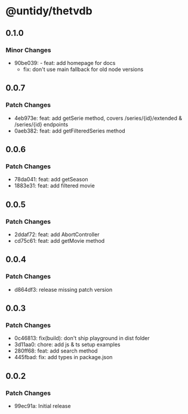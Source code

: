 # @untidy/thetvdb

## 0.1.0

### Minor Changes

- 90be039: - feat: add homepage for docs
  - fix: don't use main fallback for old node versions

## 0.0.7

### Patch Changes

- 4eb973e: feat: add getSerie method, covers /series/{id}/extended & /series/{id} endpoints
- 0aeb382: feat: add getFilteredSeries method

## 0.0.6

### Patch Changes

- 78da041: feat: add getSeason
- 1883e31: feat: add filtered movie

## 0.0.5

### Patch Changes

- 2ddaf72: feat: add AbortController
- cd75c61: feat: add getMovie method

## 0.0.4

### Patch Changes

- d864df3: release missing patch version

## 0.0.3

### Patch Changes

- 0c46813: fix(build): don't ship playground in dist folder
- 3d11aa0: chore: add js & ts setup examples
- 280ff68: feat: add search method
- 445fbad: fix: add types in package.json

## 0.0.2

### Patch Changes

- 99ec91a: Initial release
